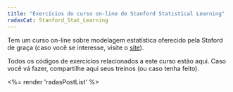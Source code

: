 ```yaml
---
title: "Exercícios do curso on-line de Stanford Statistical Learning"
radasCat: Stanford_Stat_Learning
---
```


Tem um curso on-line sobre modelagem estatística oferecido pela Staford de graça (caso você se interesse, visite o [site]("https://class.stanford.edu/courses/HumanitiesScience/StatLearning/Winter2014/courseware")).

Todos os códigos de exercícios relacionados a este curso estão aqui. Caso você vá fazer, compartilhe aqui seus treinos (ou caso tenha feito).

<%= render 'radasPostList' %>